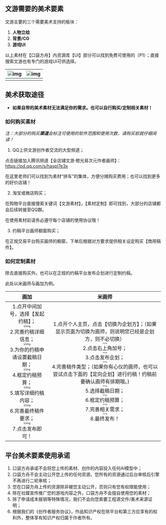 ## 文游需要的美术要素

文游主要的三个需要美术支持的板块：

1. **人物立绘**
2. **背景/CG**
3. **游戏UI**

以上素材在【口袋方舟】内资源库【UI】部分可以找到免费可使用的（P1）；直接搜索文游也有专门的游戏UI可供选择。

| ![img](https://arkimg.ark.online/1760681494193-315.webp) | ![img](https://arkimg.ark.online/1760681494193-316.webp) |
| -------------------------------------------------------- | -------------------------------------------------------- |
|                                                          |                                                          |

## 美术获取途径

- **如果自带的美术素材无法满足你的需求。也可以自行购买/定制相关素材！**

### 如何购买素材

*注：大部分的购买**渠道**会标注可使用的软件范围和使用次数，请购买前就仔细阅读！*

1. QQ上供文游创作者交流的大型频道；

点击链接加入腾讯频道【全店铺文游·橙光易次元作者画师】：https://pd.qq.com/s/haspl7e3x

在这里老师们可以找到为素材“拼车”的集体，方便分摊购买费用；也可以找到更多的好价店铺！

2. 淘宝或微店购买；

在购物平台直接搜索关键词【文游素材】，【素材定制】即可找到，大部分的店铺都会后续转接至QQ群。

在使用素材前请务必遵守每个店铺的使用协议哦！

3. 约稿平台画师橱窗购买；

在正规交易平台购买画师的橱窗，下单后根据对方要求提供相关设定购买【商用稿件】。

### 如何定制素材

除去直接购买外。也可以在正规的约稿平台发布企划进行定制约稿。

此处以米画师与画加为例。

|                           **画加**                           |                          **米画师**                          |
| :----------------------------------------------------------: | :----------------------------------------------------------: |
| 1.点开中间加号，选择【发起约稿】；<br /><img src="https://arkimg.ark.online/1760693612301-2-1760693637830-35.webp" alt="img" style="zoom: 50%;" /><br />2.完善约稿详细信息；<br /><img src="https://arkimg.ark.online/1760693749931-71.webp" alt="img" style="zoom: 50%;" /><br />3.为你的约稿申请设置截稿日期；<br /><img src="https://arkimg.ark.online/1760693760690-82-1760693774933-95-1760693800678-128.webp" alt="img" style="zoom: 50%;" /><br />4.框定约稿预算；<br /><img src="https://arkimg.ark.online/1760693774929-93-1760693786422-104-1760693791757-118.webp" alt="img" style="zoom: 50%;" /><br />5.填写详细约稿内容；<br /><img src="https://arkimg.ark.online/1760693791756-113.webp" alt="img" style="zoom: 50%;" /><br />6.完善最终稿件要求；<br /><img src="https://arkimg.ark.online/1760693800648-125.webp" alt="img" style="zoom: 50%;" /><br />7.点击发布即可！ | 1.点开个人主页，点击【切换为企划方】；（如果显示页面为切换为画师，则说明您已经是企划方，则不必切换）<br /><img src="https://arkimg.ark.online/1760693823968-138-1760693832070-165-1760693845407-178-1760693851791-192-1760693869759-217.webp" alt="img" style="zoom:33%;" /><br />2.点击右上角加号；<br /><img src="https://arkimg.ark.online/1760693832064-153.webp" alt="img" style="zoom:33%;" /><br />3.点击发布企划；<br /><img src="https://arkimg.ark.online/1760693845404-168-1760693860530-205-1760693876825-232.webp" alt="img" style="zoom:33%;" /><br />4.完善稿件类型；（如果你有心仪的画师，也可以尝试点击下面的【定向企划】进行约稿！约稿前要确认画师有排期哦。)<br /><img src="https://arkimg.ark.online/1760693851790-183.webp" alt="img" style="zoom:33%;" /><br />5.选择截稿日期；<br /><img src="https://arkimg.ark.online/1760693860529-198.webp" alt="img" style="zoom:33%;" /><br />6.框定约稿预算；<br /><img src="https://arkimg.ark.online/1760693869755-213.webp" alt="img" style="zoom:33%;" /><br />7.完善相关需求；<br /><img src="https://arkimg.ark.online/1760693876821-228.webp" alt="img" style="zoom:33%;" /><br />8.最终发布！ |



## 平台美术要素使用承诺

1. 口袋方舟承诺不会将您上传的素材、创作的内容投入任何AI模型中；
2. 口袋方舟不会主动公开您上传的任何资源，您所有的资源通过后台审核后引擎不再进行二轮审核；
3. 您在口袋方舟上传的资源除非被您主动公开，否则只有您有权限能使用；
4. 除在社媒宣传推广您的游戏内容之外，口袋方舟不会擅自使用您的素材；
5. 除了申请成本报销等特殊情况，我们不会向您索要工程源文件/美术来源证明；
6. 根据我们的《创作者服务协议》，作品知识产权在除平台和第三方应享有的权利外，整体享有知识产权归属于作者所有。